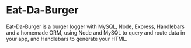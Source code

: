 # Eat-Da-Burger
Eat-Da-Burger is a burger logger with MySQL, Node, Express, Handlebars and a homemade ORM, using Node and MySQL to query and route data in your app, and Handlebars to generate your HTML.
